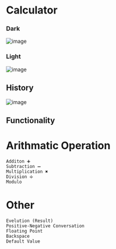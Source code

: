 # Calculator

### Dark
![image](https://github.com/AJAX-Codder/Calculator/assets/126388812/acf70169-8cc6-4474-9b2d-1ecead198e3b)


### Light
![image](https://github.com/AJAX-Codder/Calculator/assets/126388812/f8f60ab9-40e2-4a4b-97c4-f380b0b14b4e)

## History 
![image](https://github.com/AJAX-Codder/Calculator/assets/126388812/978fd1c7-6edf-45ea-8d82-518edda0b4af)


## Functionality 
  
  # Arithmatic Operation
  
    Additon ➕ 
    Subtraction ➖ 
    Multiplication ✖ 
    Division ➗ 
    Modulo 
    
  # Other
    
    Evelution (Result)
    Positive-Negative Conversation
    Floating Point
    Backspace
    Default Value

